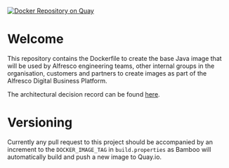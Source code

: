 [![Docker Repository on Quay](https://quay.io/repository/alfresco/alfresco-base-java/status?token=7b035610-24b5-4ed7-a95f-6e812628cd8e "Docker Repository on Quay")](https://quay.io/repository/alfresco/alfresco-base-java)

# Welcome

This repository contains the Dockerfile to create the base Java image that will be used by Alfresco engineering teams, other internal groups in the organisation, customers and partners to create images as part of the Alfresco Digital Business Platform.

The architectural decision record can be found [here](https://github.com/Alfresco/alfresco-anaxes-shipyard/blob/master/docs/adrs/0005-base-java-docker-image-composition.md).

# Versioning

Currently any pull request to this project should be accompanied by an increment to the `DOCKER_IMAGE_TAG` in `build.properties` as Bamboo will automatically build and push a new image to Quay.io.
